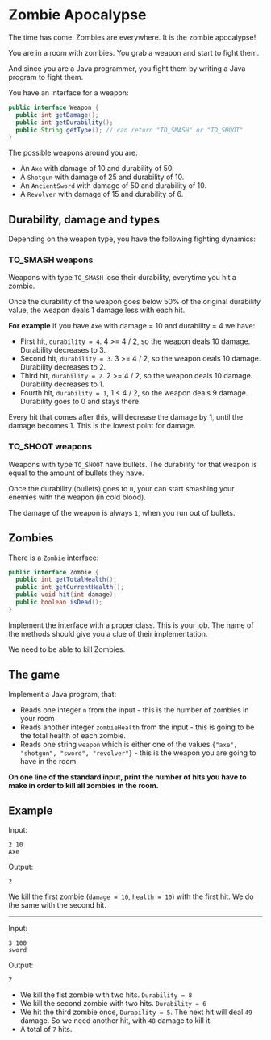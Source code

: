 # Zombie Apocalypse

The time has come. Zombies are everywhere. It is the zombie apocalypse!

You are in a room with zombies. You grab a weapon and start to fight them.

And since you are a Java programmer, you fight them by writing a Java program to fight them.

You have an interface for a weapon:

```java
public interface Weapon {
  public int getDamage();
  public int getDurability();
  public String getType(); // can return "TO_SMASH" or "TO_SHOOT"
}
```

The possible weapons around you are:

* An `Axe` with damage of 10 and durability of 50.
* A `Shotgun` with damage of 25 and durability of 10.
* An `AncientSword` with damage of 50 and durability of 10. 
* A `Revolver` with damage of 15 and durability of 6.

## Durability, damage and types

Depending on the weapon type, you have the following fighting dynamics:

### TO_SMASH weapons

Weapons with type `TO_SMASH` lose their durability, everytime you hit a zombie.

Once the durability of the weapon goes below 50% of the original durability value, the weapon deals 1 damage less with each hit.

**For example** if you have `Axe` with damage = 10 and durability = 4 we have:

* First hit, `durability = 4`. 4 >= 4 / 2, so the weapon deals 10 damage. Durability decreases to 3.
* Second hit, `durability = 3`. 3 >= 4 / 2, so the weapon deals 10 damage. Durability decreases to 2.
* Third hit, `durability = 2`. 2 >= 4 / 2, so the weapon deals 10 damage. Durability decreases to 1.
* Fourth hit, `durability = 1`, 1 < 4 / 2, so the weapon deals 9 damage. Durability goes to 0 and stays there.

Every hit that comes after this, will decrease the damage by 1, until the damage becomes 1. This is the lowest point for damage.

### TO_SHOOT weapons

Weapons with type `TO_SHOOT` have bullets. The durability for that weapon is equal to the amount of bullets they have.

Once the durability (bullets) goes to `0`, your can start smashing your enemies with the weapon (in cold blood).

The damage of the weapon is always `1`, when you run out of bullets.

## Zombies

There is a `Zombie` interface:

```java
public interface Zombie {
  public int getTotalHealth();
  public int getCurrentHealth();
  public void hit(int damage);
  public boolean isDead();
}
```

Implement the interface with a proper class. This is your job. The name of the methods should give you a clue of their implementation.

We need to be able to kill Zombies.

## The game

Implement a Java program, that:

* Reads one integer `n` from the input - this is the number of zombies in your room
* Reads another integer `zombieHealth` from the input - this is going to be the total health of each zombie.
* Reads one string `weapon` which is either one of the values `{"axe", "shotgun", "sword", "revolver"}`  - this is the weapon you are going to have in the room.

**On one line of the standard input, print the number of hits you have to make in order to kill all zombies in the room.**

## Example

Input:

```
2 10
Axe
```

Output:

```
2
```

We kill the first zombie (`damage = 10`, `health = 10`) with the first hit. We do the same with the second hit.

---

Input:

```
3 100
sword
```

Output:

```
7
```

* We kill the fist zombie with two hits. `Durability = 8`
* We kill the second zombie with two hits. `Durability = 6`
* We hit the third zombie once, `Durability = 5`. The next hit will deal `49` damage. So we need another hit, with `48` damage to kill it.
* A total of `7` hits.
